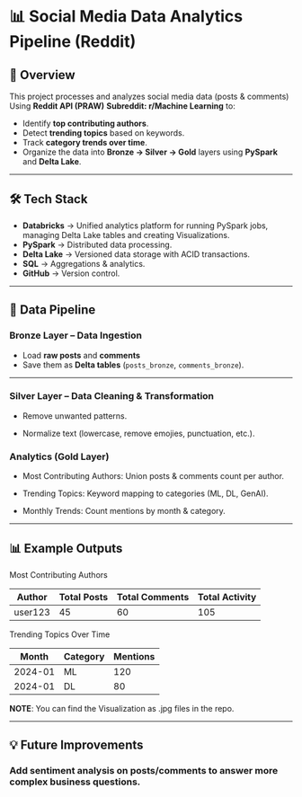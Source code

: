 # 📊 Social Media Data Analytics Pipeline (Reddit)

## 📌 Overview
This project processes and analyzes social media data (posts & comments) Using **Reddit API  (PRAW)** **Subreddit: r/Machine Learning** to:

- Identify **top contributing authors**.
- Detect **trending topics** based on keywords.
- Track **category trends over time**.
- Organize the data into **Bronze → Silver → Gold** layers using **PySpark** and **Delta Lake**.

---

## 🛠️ Tech Stack

- **Databricks** → Unified analytics platform for running PySpark jobs, managing Delta Lake tables and creating Visualizations.
- **PySpark** → Distributed data processing.
- **Delta Lake** → Versioned data storage with ACID transactions.
- **SQL** → Aggregations & analytics.
- **GitHub** → Version control.


---

## 🔄 Data Pipeline

### Bronze Layer – Data Ingestion

- Load **raw posts** and **comments**
- Save them as **Delta tables** (`posts_bronze`, `comments_bronze`).

---

### Silver Layer – Data Cleaning & Transformation

- Remove unwanted patterns.

- Normalize text (lowercase, remove emojies, punctuation, etc.).

### Analytics (Gold Layer)

- Most Contributing Authors: Union posts & comments count per author.

- Trending Topics: Keyword mapping to categories (ML, DL, GenAI).

- Monthly Trends: Count mentions by month & category.

---------------------------------------------------------------------------------------------------------------------------------------------------------------

## 📊 Example Outputs


Most Contributing Authors

| Author  | Total Posts | Total Comments | Total Activity |
| ------- | ----------- | -------------- | -------------- |
| user123 | 45          | 60             | 105            |


Trending Topics Over Time

| Month   | Category | Mentions |
| ------- | -------- | -------- |
| 2024-01 | ML       | 120      |
| 2024-01 | DL       | 80       |
 
**NOTE**: You can find the Visualization as .jpg files in the repo.

-----------------------------------------------------------


## 💡 Future Improvements

 ### Add sentiment analysis on posts/comments to answer more complex business questions.


 
